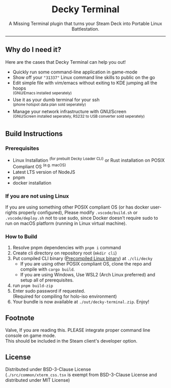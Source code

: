 <h1 align="center">Decky Terminal</h1>
<p align="center">A Missing Terminal plugin that turns your Steam Deck into Portable Linux Battlestation.</p>

----

## Why do I need it?
Here are the cases that Decky Terminal can help you out!
* Quickly run some command-line application in game-mode
* Show off your `"31337"` Linux command line skills to public on the go 
* Edit simple file with vim/emacs without exiting to KDE jumping all the hoops  
  <sup>(GNU/Emacs installed seperately)</sup>
* Use it as your dumb terminal for your ssh  
  <sup>(phone hotspot data plan sold seperately)</sup>
* Manage your network infrastructure with GNU/Screen   
  <sup>(GNU/Screen installed seperately, RS232 to USB converter sold seperately)</sup>

## Build Instructions
### Prerequisites
* Linux Installation <sup>(for prebuilt Decky Loader CLI)</sup> or Rust installation on POSIX Compliant OS <sup>(e.g. macOS)</sup>
* Latest LTS version of NodeJS
* pnpm
* docker installation

### If you are not using Linux
If you are using something other POSIX compliant OS (or has docker user-rights properly configured), Please modify `.vscode/build.sh` or `.vscode/deploy.sh` not to use sudo, since Docker doesn't require sudo to run on macOS platform (running in Linux virtual machine). 

### How to Build
1. Resolve pnpm dependencies with `pnpm i` command
2. Create cli directory on repository root (`mkdir cli`)
3. Put compiled CLI binary ([Precompiled Linux binary](https://github.com/SteamDeckHomebrew/cli/releases/latest)) at `./cli/decky`
   - If you are using other POSIX compliant OS, clone the repo and compile with `cargo build`.
   - If you are using Windows, Use WSL2 (Arch Linux preferred) and setup all of prerequisites.
4. run `pnpm build-zip`
5. Enter sudo password if requested.  
   (Required for compiling for holo-iso environment)
6. Your bundle is now available at `./out/decky-terminal.zip`. Enjoy!

## Footnote
Valve, If you are reading this. PLEASE integrate proper command line console on game mode.  
This should be included in the Steam client's developer option.


## License
Distributed under BSD-3-Clause License  
(`./src/common/xterm_css.tsx` is exempt from BSD-3-Clause License and distributed under MIT License)

